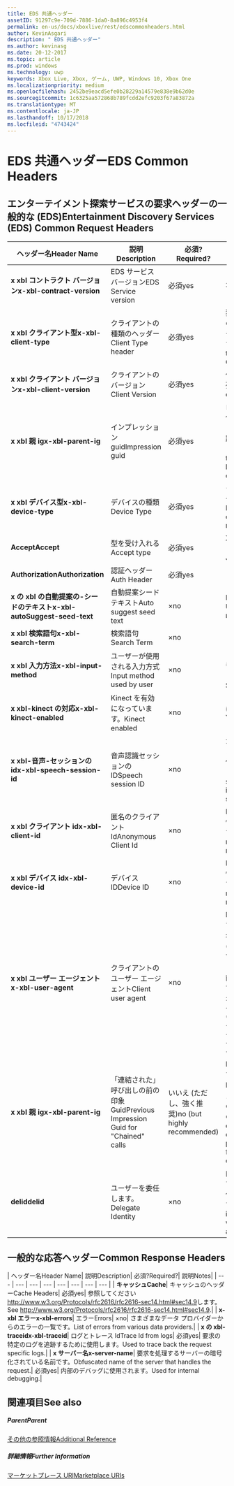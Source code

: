 ```yaml
---
title: EDS 共通ヘッダー
assetID: 91297c9e-709d-7886-1da0-8a896c4953f4
permalink: en-us/docs/xboxlive/rest/edscommonheaders.html
author: KevinAsgari
description: " EDS 共通ヘッダー"
ms.author: kevinasg
ms.date: 20-12-2017
ms.topic: article
ms.prod: windows
ms.technology: uwp
keywords: Xbox Live, Xbox, ゲーム, UWP, Windows 10, Xbox One
ms.localizationpriority: medium
ms.openlocfilehash: 2452be9eacd5efe0b28229a14579e838e9b62d0e
ms.sourcegitcommit: 1c6325aa572868b789fcdd2efc9203f67a83872a
ms.translationtype: MT
ms.contentlocale: ja-JP
ms.lasthandoff: 10/17/2018
ms.locfileid: "4743424"
---
```

# <a name="eds-common-headers"></a><span data-ttu-id="c534c-104">EDS 共通ヘッダー</span><span class="sxs-lookup"><span data-stu-id="c534c-104">EDS Common Headers</span></span>

<a id="ID4EO"></a>



## <a name="entertainment-discovery-services-eds-common-request-headers"></a><span data-ttu-id="c534c-105">エンターテイメント探索サービスの要求ヘッダーの一般的な (EDS)</span><span class="sxs-lookup"><span data-stu-id="c534c-105">Entertainment Discovery Services (EDS) Common Request Headers</span></span>

| <span data-ttu-id="c534c-106">ヘッダー名</span><span class="sxs-lookup"><span data-stu-id="c534c-106">Header Name</span></span>| <span data-ttu-id="c534c-107">説明</span><span class="sxs-lookup"><span data-stu-id="c534c-107">Description</span></span>| <span data-ttu-id="c534c-108">必須?</span><span class="sxs-lookup"><span data-stu-id="c534c-108">Required?</span></span>| <span data-ttu-id="c534c-109">説明</span><span class="sxs-lookup"><span data-stu-id="c534c-109">Notes</span></span>|
| --- | --- | --- | --- |
| <b><span data-ttu-id="c534c-110">x xbl コントラクト バージョン</span><span class="sxs-lookup"><span data-stu-id="c534c-110">x-xbl-contract-version</span></span></b>| <span data-ttu-id="c534c-111">EDS サービス バージョン</span><span class="sxs-lookup"><span data-stu-id="c534c-111">EDS Service version</span></span>| <span data-ttu-id="c534c-112">必須</span><span class="sxs-lookup"><span data-stu-id="c534c-112">yes</span></span>| <span data-ttu-id="c534c-113">3.2</span><span class="sxs-lookup"><span data-stu-id="c534c-113">3.2</span></span>|
| <b><span data-ttu-id="c534c-114">x xbl クライアント型</span><span class="sxs-lookup"><span data-stu-id="c534c-114">x-xbl-client-type</span></span></b>| <span data-ttu-id="c534c-115">クライアントの種類のヘッダー</span><span class="sxs-lookup"><span data-stu-id="c534c-115">Client Type header</span></span>| <span data-ttu-id="c534c-116">必須</span><span class="sxs-lookup"><span data-stu-id="c534c-116">yes</span></span>| <span data-ttu-id="c534c-117">独自のクライアントの種類を取得するチームに問い合わせます。</span><span class="sxs-lookup"><span data-stu-id="c534c-117">Speak to team to get your own Client Type .</span></span>|
| <b><span data-ttu-id="c534c-118">x xbl クライアント バージョン</span><span class="sxs-lookup"><span data-stu-id="c534c-118">x-xbl-client-version</span></span></b>| <span data-ttu-id="c534c-119">クライアントのバージョン</span><span class="sxs-lookup"><span data-stu-id="c534c-119">Client Version</span></span>| <span data-ttu-id="c534c-120">必須</span><span class="sxs-lookup"><span data-stu-id="c534c-120">yes</span></span>| <span data-ttu-id="c534c-121">任意の空でない文字列。</span><span class="sxs-lookup"><span data-stu-id="c534c-121">Any non-empty string.</span></span>|
| <b><span data-ttu-id="c534c-122">x xbl 親 ig</span><span class="sxs-lookup"><span data-stu-id="c534c-122">x-xbl-parent-ig</span></span></b>| <span data-ttu-id="c534c-123">インプレッション guid</span><span class="sxs-lookup"><span data-stu-id="c534c-123">Impression guid</span></span>| <span data-ttu-id="c534c-124">必須</span><span class="sxs-lookup"><span data-stu-id="c534c-124">yes</span></span>| <span data-ttu-id="c534c-125">ログに記録し、その他のサービス呼び出しの間での要求を追跡するために使用します。</span><span class="sxs-lookup"><span data-stu-id="c534c-125">Used to track request in logs and across other service calls.</span></span>|
| <b><span data-ttu-id="c534c-126">x xbl デバイス型</span><span class="sxs-lookup"><span data-stu-id="c534c-126">x-xbl-device-type</span></span></b>| <span data-ttu-id="c534c-127">デバイスの種類</span><span class="sxs-lookup"><span data-stu-id="c534c-127">Device Type</span></span>| <span data-ttu-id="c534c-128">必須</span><span class="sxs-lookup"><span data-stu-id="c534c-128">yes</span></span>| <span data-ttu-id="c534c-129">クライアントを表すデバイスです。</span><span class="sxs-lookup"><span data-stu-id="c534c-129">Device that the client is representing .</span></span>|
| <b><span data-ttu-id="c534c-130">Accept</span><span class="sxs-lookup"><span data-stu-id="c534c-130">Accept</span></span></b>| <span data-ttu-id="c534c-131">型を受け入れる</span><span class="sxs-lookup"><span data-stu-id="c534c-131">Accept type</span></span>| <span data-ttu-id="c534c-132">必須</span><span class="sxs-lookup"><span data-stu-id="c534c-132">yes</span></span>| <span data-ttu-id="c534c-133">XML または JSON します。</span><span class="sxs-lookup"><span data-stu-id="c534c-133">XML or JSON.</span></span>|
| <b><span data-ttu-id="c534c-134">Authorization</span><span class="sxs-lookup"><span data-stu-id="c534c-134">Authorization</span></span></b>| <span data-ttu-id="c534c-135">認証ヘッダー</span><span class="sxs-lookup"><span data-stu-id="c534c-135">Auth Header</span></span>| <span data-ttu-id="c534c-136">必須</span><span class="sxs-lookup"><span data-stu-id="c534c-136">yes</span></span>|  |
| <b><span data-ttu-id="c534c-137">x の xbl の自動提案の-シードのテキスト</span><span class="sxs-lookup"><span data-stu-id="c534c-137">x-xbl-autoSuggest-seed-text</span></span></b>| <span data-ttu-id="c534c-138">自動提案シード テキスト</span><span class="sxs-lookup"><span data-stu-id="c534c-138">Auto suggest seed text</span></span>| <span data-ttu-id="c534c-139">×</span><span class="sxs-lookup"><span data-stu-id="c534c-139">no</span></span>| <span data-ttu-id="c534c-140">BI の使用と関連性</span><span class="sxs-lookup"><span data-stu-id="c534c-140">Used For BI and relevance</span></span>|
| <b><span data-ttu-id="c534c-141">x xbl 検索語句</span><span class="sxs-lookup"><span data-stu-id="c534c-141">x-xbl-search-term</span></span></b>| <span data-ttu-id="c534c-142">検索語句</span><span class="sxs-lookup"><span data-stu-id="c534c-142">Search Term</span></span>| <span data-ttu-id="c534c-143">×</span><span class="sxs-lookup"><span data-stu-id="c534c-143">no</span></span>|  |
| <b><span data-ttu-id="c534c-144">x xbl 入力方法</span><span class="sxs-lookup"><span data-stu-id="c534c-144">x-xbl-input-method</span></span></b>| <span data-ttu-id="c534c-145">ユーザーが使用される入力方式</span><span class="sxs-lookup"><span data-stu-id="c534c-145">Input method used by user</span></span>| <span data-ttu-id="c534c-146">×</span><span class="sxs-lookup"><span data-stu-id="c534c-146">no</span></span>| <span data-ttu-id="c534c-147">コント ローラー、音声認識、Kinect します。</span><span class="sxs-lookup"><span data-stu-id="c534c-147">Controller, Speech, Kinect .</span></span>|
| <b><span data-ttu-id="c534c-148">x xbl-kinect の対応</span><span class="sxs-lookup"><span data-stu-id="c534c-148">x-xbl-kinect-enabled</span></span></b>| <span data-ttu-id="c534c-149">Kinect を有効になっています。</span><span class="sxs-lookup"><span data-stu-id="c534c-149">Kinect enabled</span></span>| <span data-ttu-id="c534c-150">×</span><span class="sxs-lookup"><span data-stu-id="c534c-150">no</span></span>| <span data-ttu-id="c534c-151">はい/いいえ。</span><span class="sxs-lookup"><span data-stu-id="c534c-151">Yes/no.</span></span>|
| <b><span data-ttu-id="c534c-152">x xbl-音声-セッションの id</span><span class="sxs-lookup"><span data-stu-id="c534c-152">x-xbl-speech-session-id</span></span></b>| <span data-ttu-id="c534c-153">音声認識セッションの ID</span><span class="sxs-lookup"><span data-stu-id="c534c-153">Speech session ID</span></span>| <span data-ttu-id="c534c-154">×</span><span class="sxs-lookup"><span data-stu-id="c534c-154">no</span></span>| <span data-ttu-id="c534c-155">かどうかのセッションでは、音声認識を使用して開始されました。</span><span class="sxs-lookup"><span data-stu-id="c534c-155">Whether session was initiated using speech.</span></span>|
| <b><span data-ttu-id="c534c-156">x xbl クライアント id</span><span class="sxs-lookup"><span data-stu-id="c534c-156">x-xbl-client-id</span></span></b>| <span data-ttu-id="c534c-157">匿名のクライアント Id</span><span class="sxs-lookup"><span data-stu-id="c534c-157">Anonymous Client Id</span></span>| <span data-ttu-id="c534c-158">×</span><span class="sxs-lookup"><span data-stu-id="c534c-158">no</span></span>| <span data-ttu-id="c534c-159">BI レポートと関連性のために使用します。</span><span class="sxs-lookup"><span data-stu-id="c534c-159">Used for BI reporting and relevance.</span></span>|
| <b><span data-ttu-id="c534c-160">x xbl デバイス id</span><span class="sxs-lookup"><span data-stu-id="c534c-160">x-xbl-device-id</span></span></b>| <span data-ttu-id="c534c-161">デバイス ID</span><span class="sxs-lookup"><span data-stu-id="c534c-161">Device ID</span></span>| <span data-ttu-id="c534c-162">×</span><span class="sxs-lookup"><span data-stu-id="c534c-162">no</span></span>| <span data-ttu-id="c534c-163">BI レポートと関連性のために使用します。</span><span class="sxs-lookup"><span data-stu-id="c534c-163">Used for BI reporting and relevance.</span></span>|
| <b><span data-ttu-id="c534c-164">x xbl ユーザー エージェント</span><span class="sxs-lookup"><span data-stu-id="c534c-164">x-xbl-user-agent</span></span></b>| <span data-ttu-id="c534c-165">クライアントのユーザー エージェント</span><span class="sxs-lookup"><span data-stu-id="c534c-165">Client user agent</span></span>| <span data-ttu-id="c534c-166">×</span><span class="sxs-lookup"><span data-stu-id="c534c-166">no</span></span>| <span data-ttu-id="c534c-167">BI に使用されます。</span><span class="sxs-lookup"><span data-stu-id="c534c-167">Used for BI.</span></span> <span data-ttu-id="c534c-168">"&lt;名 >/&lt;バージョン > (&lt;OS バージョン > です。&lt;プラットフォーム > です。&lt;機能 > です。&lt;製造 > です。&lt;モデル >)"。</span><span class="sxs-lookup"><span data-stu-id="c534c-168">"&lt;name>/&lt;version> (&lt;OS version>; &lt;platform>; &lt;capability>; &lt;manufacture>; &lt;model>)".</span></span>|
| <b><span data-ttu-id="c534c-169">x xbl 親 ig</span><span class="sxs-lookup"><span data-stu-id="c534c-169">x-xbl-parent-ig</span></span></b>| <span data-ttu-id="c534c-170">「連結された」呼び出しの前の印象 Guid</span><span class="sxs-lookup"><span data-stu-id="c534c-170">Previous Impression Guid for "Chained" calls</span></span>| <span data-ttu-id="c534c-171">いいえ (ただし、強く推奨)</span><span class="sxs-lookup"><span data-stu-id="c534c-171">no (but highly recommended)</span></span>| <span data-ttu-id="c534c-172">BI 関連に重要です。</span><span class="sxs-lookup"><span data-stu-id="c534c-172">Important for BI relevance.</span></span> <span data-ttu-id="c534c-173">たとえば、ブラウズ通話の IG は、詳細は次の親 IG です。</span><span class="sxs-lookup"><span data-stu-id="c534c-173">For example, a Browse call's IG is the parent IG for a following up detail call.</span></span>|
| <b><span data-ttu-id="c534c-174">delid</span><span class="sxs-lookup"><span data-stu-id="c534c-174">delid</span></span></b>| <span data-ttu-id="c534c-175">ユーザーを委任します。</span><span class="sxs-lookup"><span data-stu-id="c534c-175">Delegate Identity</span></span>| <span data-ttu-id="c534c-176">×</span><span class="sxs-lookup"><span data-stu-id="c534c-176">no</span></span>| <span data-ttu-id="c534c-177">内部サービスで使用すると、ユーザーの代わりに動作します。</span><span class="sxs-lookup"><span data-stu-id="c534c-177">Used by internal services to work on behalf of a user.</span></span>|

## <a name="common-response-headers"></a><span data-ttu-id="c534c-178">一般的な応答ヘッダー</span><span class="sxs-lookup"><span data-stu-id="c534c-178">Common Response Headers</span></span>

| <span data-ttu-id="c534c-179">ヘッダー名</span><span class="sxs-lookup"><span data-stu-id="c534c-179">Header Name</span></span>| <span data-ttu-id="c534c-180">説明</span><span class="sxs-lookup"><span data-stu-id="c534c-180">Description</span></span>| <span data-ttu-id="c534c-181">必須?</span><span class="sxs-lookup"><span data-stu-id="c534c-181">Required?</span></span>| <span data-ttu-id="c534c-182">説明</span><span class="sxs-lookup"><span data-stu-id="c534c-182">Notes</span></span>|
| --- | --- | --- | --- | --- | --- | --- | --- |
| <b><span data-ttu-id="c534c-183">キャッシュ</span><span class="sxs-lookup"><span data-stu-id="c534c-183">Cache</span></span></b>| <span data-ttu-id="c534c-184">キャッシュのヘッダー</span><span class="sxs-lookup"><span data-stu-id="c534c-184">Cache Headers</span></span>| <span data-ttu-id="c534c-185">必須</span><span class="sxs-lookup"><span data-stu-id="c534c-185">yes</span></span>| <span data-ttu-id="c534c-186">参照してください<a href="http://www.w3.org/Protocols/rfc2616/rfc2616-sec14.html#sec14.9">http://www.w3.org/Protocols/rfc2616/rfc2616-sec14.html#sec14.9</a>します。</span><span class="sxs-lookup"><span data-stu-id="c534c-186">See <a href="http://www.w3.org/Protocols/rfc2616/rfc2616-sec14.html#sec14.9">http://www.w3.org/Protocols/rfc2616/rfc2616-sec14.html#sec14.9</a>.</span></span>|
| <b><span data-ttu-id="c534c-187">x-xbl エラー</span><span class="sxs-lookup"><span data-stu-id="c534c-187">x-xbl-errors</span></span></b>| <span data-ttu-id="c534c-188">エラー</span><span class="sxs-lookup"><span data-stu-id="c534c-188">Errors</span></span>| <span data-ttu-id="c534c-189">×</span><span class="sxs-lookup"><span data-stu-id="c534c-189">no</span></span>| <span data-ttu-id="c534c-190">さまざまなデータ プロバイダーからのエラーの一覧です。</span><span class="sxs-lookup"><span data-stu-id="c534c-190">List of errors from various data providers.</span></span>|
| <b><span data-ttu-id="c534c-191">x の xbl-traceid</span><span class="sxs-lookup"><span data-stu-id="c534c-191">x-xbl-traceid</span></span></b>| <span data-ttu-id="c534c-192">ログとトレース Id</span><span class="sxs-lookup"><span data-stu-id="c534c-192">Trace Id from logs</span></span>| <span data-ttu-id="c534c-193">必須</span><span class="sxs-lookup"><span data-stu-id="c534c-193">yes</span></span>| <span data-ttu-id="c534c-194">要求の特定のログを追跡するために使用します。</span><span class="sxs-lookup"><span data-stu-id="c534c-194">Used to trace back the request specific logs.</span></span>|
| <b><span data-ttu-id="c534c-195">x サーバー名</span><span class="sxs-lookup"><span data-stu-id="c534c-195">x-server-name</span></span></b>| <span data-ttu-id="c534c-196">要求を処理するサーバーの暗号化されている名前です。</span><span class="sxs-lookup"><span data-stu-id="c534c-196">Obfuscated name of the server that handles the request.</span></span>| <span data-ttu-id="c534c-197">必須</span><span class="sxs-lookup"><span data-stu-id="c534c-197">yes</span></span>| <span data-ttu-id="c534c-198">内部のデバッグに使用されます。</span><span class="sxs-lookup"><span data-stu-id="c534c-198">Used for internal debugging.</span></span>|

<a id="ID4EECAC"></a>


## <a name="see-also"></a><span data-ttu-id="c534c-199">関連項目</span><span class="sxs-lookup"><span data-stu-id="c534c-199">See also</span></span>

<a id="ID4EGCAC"></a>


##### <a name="parent"></a><span data-ttu-id="c534c-200">Parent</span><span class="sxs-lookup"><span data-stu-id="c534c-200">Parent</span></span>  

[<span data-ttu-id="c534c-201">その他の参照情報</span><span class="sxs-lookup"><span data-stu-id="c534c-201">Additional Reference</span></span>](atoc-xboxlivews-reference-additional.md)


<a id="ID4ESCAC"></a>


##### <a name="further-information"></a><span data-ttu-id="c534c-202">詳細情報</span><span class="sxs-lookup"><span data-stu-id="c534c-202">Further Information</span></span>

[<span data-ttu-id="c534c-203">マーケットプレース URI</span><span class="sxs-lookup"><span data-stu-id="c534c-203">Marketplace URIs</span></span>](../uri/marketplace/atoc-reference-marketplace.md)
